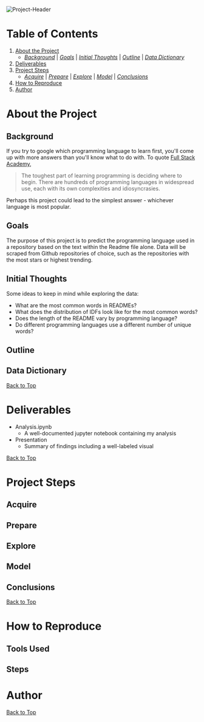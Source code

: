 ![Project-Header](https://i.pinimg.com/originals/e4/6c/25/e46c2529c95068026efd3f537d6b06fc.png)

# Table of Contents
1. [About the Project](https://github.com/ThompsonBethany01/Readme_Language_Analysis#About-the-Project)  
    - [*Background*](https://github.com/ThompsonBethany01/Readme_Language_Analysis#Background) | [*Goals*](https://github.com/ThompsonBethany01/Readme_Language_Analysis#Goals) |  [*Initial Thoughts*](https://github.com/ThompsonBethany01/Readme_Language_Analysis#Initial-Thoughts)  |  [*Outline*](https://github.com/ThompsonBethany01/Readme_Language_Analysis#Outline)  |  [*Data Dictionary*](https://github.com/ThompsonBethany01/Readme_Language_Analysis#Data-Dictionary)
2. [Deliverables](https://github.com/ThompsonBethany01/Readme_Language_Analysis#Deliverables)  
3. [Project Steps](https://github.com/ThompsonBethany01/Readme_Language_Analysis#Project-Steps)  
    - [*Acquire*](https://github.com/ThompsonBethany01/Readme_Language_Analysis#Acquire) | [*Prepare*](https://github.com/ThompsonBethany01/Readme_Language_Analysis#Prepare) | [*Explore*](https://github.com/ThompsonBethany01/Readme_Language_Analysis#Explore) | [*Model*](https://github.com/ThompsonBethany01/Readme_Language_Analysis#Model) | [*Conclusions*](https://github.com/ThompsonBethany01/Readme_Language_Analysis#Conclusions)
4. [How to Reproduce](https://github.com/ThompsonBethany01/Readme_Language_Analysis#How-to-Reproduce)  
5. [Author](https://github.com/ThompsonBethany01/Readme_Language_Analysis#Author)

# About the Project

## Background
If you try to google which programming language to learn first, you'll come up with more answers than you'll know what to do with. To quote [Full Stack Academy](https://www.fullstackacademy.com/blog/nine-best-programming-languages-to-learn),  
> The toughest part of learning programming is deciding where to begin. There are hundreds of programming languages in widespread use, each with its own 
> complexities and idiosyncrasies.   

Perhaps this project could lead to the simplest answer - whichever language is most popular.

## Goals
The purpose of this project is to predict the programming language used in a repository based on the text within the Readme file alone. Data will be scraped from Github repositories of choice, such as the repositories with the most stars or highest trending.

## Initial Thoughts
Some ideas to keep in mind while exploring the data:  
- What are the most common words in READMEs?
- What does the distribution of IDFs look like for the most common words?
- Does the length of the README vary by programming language?
- Do different programming languages use a different number of unique words?
  
## Outline

## Data Dictionary

[Back to Top](https://github.com/ThompsonBethany01/Readme_Language_Analysis#Table-of-Contents)

# Deliverables
- Analysis.ipynb
  - A well-documented jupyter notebook containing my analysis
- Presentation
  - Summary of findings including a well-labeled visual

[Back to Top](https://github.com/ThompsonBethany01/Readme_Language_Analysis#Table-of-Contents)

# Project Steps
## Acquire
## Prepare
## Explore
## Model
## Conclusions

[Back to Top](https://github.com/ThompsonBethany01/Readme_Language_Analysis#Table-of-Contents)

# How to Reproduce
## Tools Used
## Steps

# Author

[Back to Top](https://github.com/ThompsonBethany01/Readme_Language_Analysis#Table-of-Contents)